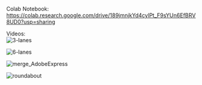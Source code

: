 Colab Notebook:\
https://colab.research.google.com/drive/189jmnjkYd4cylPt_F9sYUn6EfBRV8UD0?usp=sharing

Videos:\
![3-lanes](https://user-images.githubusercontent.com/49105118/196131706-8cd57ef2-4dae-42a1-9c89-fcce9fed9523.gif)


![6-lanes](https://user-images.githubusercontent.com/49105118/196131722-b9145e10-7b88-4a56-a354-849f54c5d472.gif)


![merge_AdobeExpress](https://user-images.githubusercontent.com/49105118/196129165-134fc228-8036-4656-b681-ca20ddb4b41f.gif)


![roundabout](https://user-images.githubusercontent.com/49105118/196132298-f21e5979-4181-40f8-8d2a-925ae774c9ac.gif)
